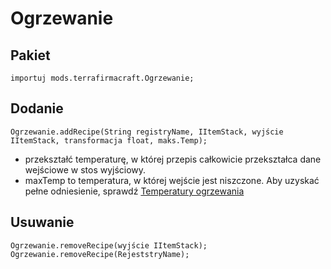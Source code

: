 # Ogrzewanie

## Pakiet
```zenscript
importuj mods.terrafirmacraft.Ogrzewanie;
```

## Dodanie

```zenscript
Ogrzewanie.addRecipe(String registryName, IItemStack, wyjście IItemStack, transformacja float, maks.Temp);
```
- przekształć temperaturę, w której przepis całkowicie przekształca dane wejściowe w stos wyjściowy.
- maxTemp to temperatura, w której wejście jest niszczone. Aby uzyskać pełne odniesienie, sprawdź [Temperatury ogrzewania](/Mods/Terrafirmacraft/HeatingTemperatures)

## Usuwanie

```zenscript
Ogrzewanie.removeRecipe(wyjście IItemStack);
Ogrzewanie.removeRecipe(RejeststryName);
```